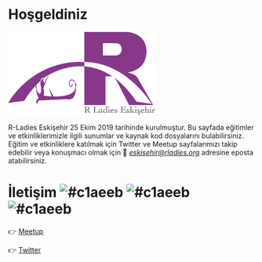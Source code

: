 # Hoşgeldiniz 

<img src="https://github.com/bkanx/R-Ladies-EskisehR-Stickers/blob/master/Init.png" width="300">

R-Ladies Eskişehir 25 Ekim 2019 tarihinde kurulmuştur. Bu sayfada eğitimler ve etkinliklerimizle ilgili sunumlar ve kaynak kod dosyalarını bulabilirsiniz.
Eğitim ve etkinliklere katılmak için Twitter ve Meetup sayfalarımızı takip edebilir veya konuşmacı olmak için :e-mail: *eskisehir@rladies.org* adresine eposta atabilirsiniz.



 İletişim ![#c1aeeb](https://via.placeholder.com/15/c1aeeb/000000?text=+) ![#c1aeeb](https://via.placeholder.com/15/c1aeeb/000000?text=+) ![#c1aeeb](https://via.placeholder.com/15/c1aeeb/000000?text=+)
======

 :point_right: [Meetup](https://www.meetup.com/rladies-eskisehir/)
 
 :point_right: [Twitter](https://twitter.com/RLadiesEskisehR)
